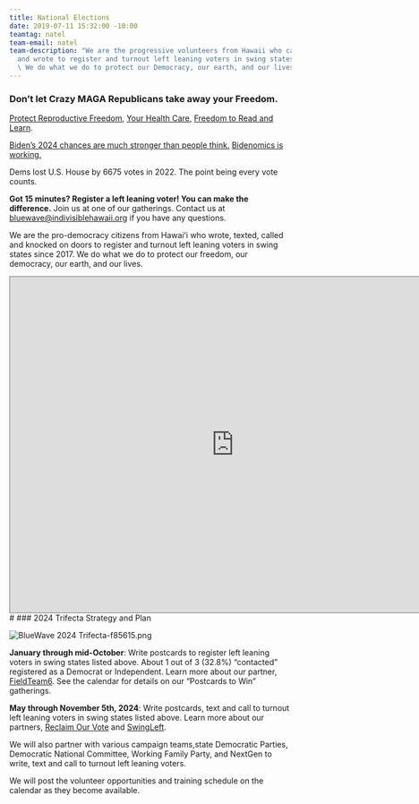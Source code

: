 ```yaml
---
title: National Elections
date: 2019-07-11 15:32:00 -10:00
teamtag: natel
team-email: natel
team-description: "We are the progressive volunteers from Hawaii who called, texted,
  and wrote to register and turnout left leaning voters in swing states since 2017.
  \ We do what we do to protect our Democracy, our earth, and our lives.\n\n"
---
```


### Don’t let Crazy MAGA Republicans take away your Freedom. 

[Protect Reproductive Freedom](https://ballotpedia.org/2023_and_2024_abortion-related_ballot_measures), [Your Health Care](https://www.youtube.com/watch?v=9Az7fsmHJ_k), [Freedom to Read and Learn](https://www.youtube.com/watch?v=kuWVqxNL7xQ). 

[Biden’s 2024 chances are much stronger than people think.](https://www.msnbc.com/opinion/msnbc-opinion/biden-2024-election-polls-strong-rcna130507?)  [Bidenomics is working.](https://www.youtube.com/watch?v=J3Kdeu7fSu0)

Dems lost U.S. House by 6675 votes in 2022.  The point being every vote counts. 

**Got 15 minutes?  Register a left leaning voter!  You can make the difference.** Join us at one of our gatherings.   Contact us at bluewave@indivisiblehawaii.org if you have any questions.

We are the pro-democracy citizens from Hawaiʻi  who wrote, texted, called and knocked on doors to register and turnout left leaning voters in swing states since 2017.  We do what we do to protect our freedom, our democracy, our earth, and our lives.

<iframe src="https://calendar.google.com/calendar/embed?height=600&wkst=1&bgcolor=%23ffffff&ctz=Pacific%2FHonolulu&title=BlueWave%20Hawaii%20Events%20and%20Actions&src=Ymx1ZXdhdmVAaW5kaXZpc2libGVoYXdhaWkub3Jn&src=ZW4udXNhI2hvbGlkYXlAZ3JvdXAudi5jYWxlbmRhci5nb29nbGUuY29t&color=%23039BE5&color=%230B8043" style="border:solid 1px #777" width="800" height="600" frameborder="0" scrolling="no"></iframe>
#     
### 2024 Trifecta Strategy and Plan

![BlueWave 2024 Trifecta-f85615.png](/uploads/BlueWave%202024%20Trifecta-f85615.png)

**January through mid-October**: 
Write postcards to register left leaning voters in swing states listed above.  About 1 out of 3 (32.8%) “contacted” registered as a Democrat or Independent.  Learn more about our partner, [FieldTeam6](https://www.fieldteam6.org/).  See the calendar for details on our “Postcards to Win” gatherings.  


**May through November 5th, 2024**:                                                                                                     Write postcards, text and call to turnout left leaning voters in swing states listed above.  Learn more about our partners, [Reclaim Our Vote](https://www.centerforcommonground.org/reclaim-our-vote) and [SwingLeft](https://swingleft.org/).  


We will also partner with various campaign teams,state Democratic Parties, Democratic National Committee, Working Family Party, and NextGen to write, text and call to turnout left leaning voters.  


We will post the volunteer opportunities and training schedule on the calendar as they become available.

                